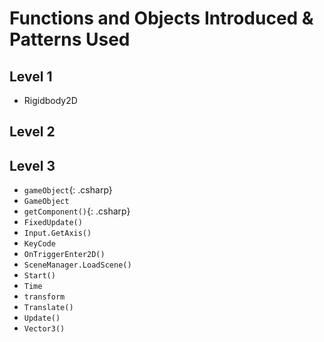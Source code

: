 ---
---
# Functions and Objects Introduced & Patterns Used

## Level 1
* Rigidbody2D

## Level 2

## Level 3

* `gameObject`{: .csharp}
* ```GameObject```
* `getComponent()`{: .csharp}
* ```FixedUpdate()```
* ```Input.GetAxis()```
* ```KeyCode```
* ```OnTriggerEnter2D()```
* ```SceneManager.LoadScene()```
* ```Start()```
* ```Time```
* ```transform```
* ```Translate()```
* ```Update()```
* ```Vector3()```

